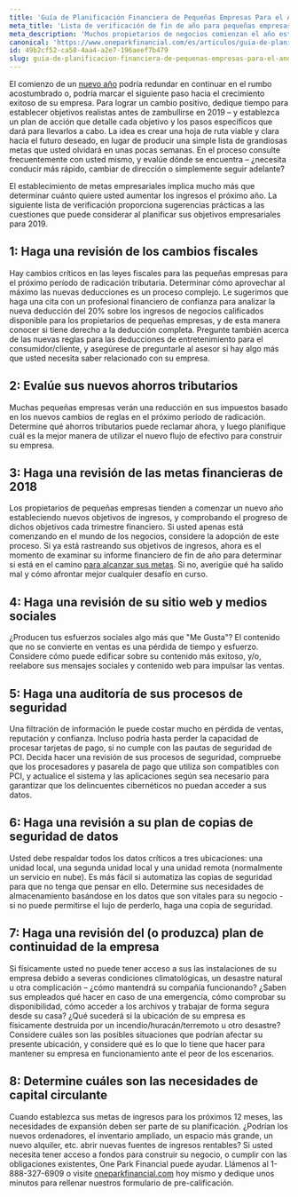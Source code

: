```yaml
---
title: 'Guía de Planificación Financiera de Pequeñas Empresas Para el Año Nuevo'
meta_title: 'Lista de verificación de fin de año para pequeñas empresas'
meta_description: 'Muchos propietarios de negocios comienzan el año estableciendo metas en los últimos dos meses del año anterior. Nuestra guía lo ayudará a planearlo todo, preparándolo para el éxito.'
canonical: 'https://www.oneparkfinancial.com/es/articulos/guia-de-planificacion-financiera-de-pequenas-empresas-para-el-ano-nuevo'
id: 49b2cf52-ca58-4aa4-a2e7-196aeef7b479
slug: guia-de-planificacion-financiera-de-pequenas-empresas-para-el-ano-nuevo
---
```

El comienzo de un [nuevo año](https://www.oneparkfinancial.com/es/articulos/como-preparar-su-negocio-para-el-exito-en-2017) podría redundar en continuar en el rumbo acostumbrado o, podría marcar el siguiente paso hacia el crecimiento exitoso de su empresa. Para lograr un cambio positivo, dedique tiempo para establecer objetivos realistas antes de zambullirse en 2019 – y establezca un plan de acción que detalle cada objetivo y los pasos específicos que dará para llevarlos a cabo. La idea es crear una hoja de ruta viable y clara hacia el futuro deseado, en lugar de producir una simple lista de grandiosas metas que usted olvidará en unas pocas semanas. En el proceso consulte frecuentemente con usted mismo, y evalúe dónde se encuentra – ¿necesita conducir más rápido, cambiar de dirección o simplemente seguir adelante?

El establecimiento de metas empresariales implica mucho más que determinar cuánto quiere usted aumentar los ingresos el próximo año. La siguiente lista de verificación proporciona sugerencias prácticas a las cuestiones que puede considerar al planificar sus objetivos empresariales para 2019. 

## **1: Haga una revisión de los cambios fiscales** 

Hay cambios críticos en las leyes fiscales para las pequeñas empresas para el próximo período de radicación tributaria. Determinar cómo aprovechar al máximo las nuevas deducciones es un proceso complejo. Le sugerimos que haga una cita con un profesional financiero de confianza para analizar la nueva deducción del 20% sobre los ingresos de negocios calificados disponible para los propietarios de pequeñas empresas, y de esta manera conocer si tiene derecho a la deducción completa. Pregunte también acerca de las nuevas reglas para las deducciones de entretenimiento para el consumidor/cliente, y asegúrese de preguntarle al asesor si hay algo más que usted necesita saber relacionado con su empresa.

## **2: Evalúe sus nuevos ahorros tributarios** 

Muchas pequeñas empresas verán una reducción en sus impuestos basado en los nuevos cambios de reglas en el próximo período de radicación. Determine qué ahorros tributarios puede reclamar ahora, y luego planifique cuál es la mejor manera de utilizar el nuevo flujo de efectivo para construir su empresa.

## **3: Haga una revisión de las metas financieras de 2018** 

Los propietarios de pequeñas empresas tienden a comenzar un nuevo año estableciendo nuevos objetivos de ingresos, y comprobando el progreso de dichos objetivos cada trimestre financiero. Si usted apenas está comenzando en el mundo de los negocios, considere la adopción de este proceso. Si ya está rastreando sus objetivos de ingresos, ahora es el momento de examinar su informe financiero de fin de año para determinar si está en el camino [para alcanzar sus metas](https://www.oneparkfinancial.com/es/preaprob). Si no, averigüe qué ha salido mal y cómo afrontar mejor cualquier desafío en curso. 

## **4: Haga una revisión de su sitio web y medios sociales** 

¿Producen tus esfuerzos sociales algo más que "Me Gusta"? El contenido que no se convierte en ventas es una pérdida de tiempo y esfuerzo. Considere cómo puede edificar sobre su contenido más exitoso, y/o, reelabore sus mensajes sociales y contenido web para impulsar las ventas. 

## **5: Haga una auditoría de sus procesos de seguridad** 

Una filtración de información le puede costar mucho en pérdida de ventas, reputación y confianza. Incluso podría hasta perder la capacidad de procesar tarjetas de pago, si no cumple con las pautas de seguridad de PCI. Decida hacer una revisión de sus procesos de seguridad, compruebe que los procesadores y pasarela de pago que utiliza son compatibles con PCI, y actualice el sistema y las aplicaciones según sea necesario para garantizar que los delincuentes cibernéticos no puedan acceder a sus datos. 

## **6: Haga una revisión a su plan de copias de seguridad de datos** 

Usted debe respaldar todos los datos críticos a tres ubicaciones: una unidad local, una segunda unidad local y una unidad remota (normalmente un servicio en nube). Es más fácil si automatiza las copias de seguridad para que no tenga que pensar en ello. Determine sus necesidades de almacenamiento basándose en los datos que son vitales para su negocio - si no puede permitirse el lujo de perderlo, haga una copia de seguridad. 

## **7: Haga una revisión del (o produzca) plan de continuidad de la empresa** 

Si físicamente usted no puede tener acceso a sus las instalaciones de su empresa debido a severas condiciones climatológicas, un desastre natural u otra complicación – ¿cómo mantendrá su compañía funcionando? ¿Saben sus empleados qué hacer en caso de una emergencia, cómo comprobar su disponibilidad, cómo acceder a los archivos y trabajar de forma segura desde su casa? ¿Qué sucederá si la ubicación de su empresa es físicamente destruida por un incendio/huracán/terremoto u otro desastre? Considere cuáles son las posibles situaciones que podrían afectar su presente ubicación, y considere qué es lo que lo tiene que hacer para mantener su empresa en funcionamiento ante el peor de los escenarios.

## **8: Determine cuáles son las necesidades de capital circulante** 

Cuando establezca sus metas de ingresos para los próximos 12 meses, las necesidades de expansión deben ser parte de su planificación. ¿Podrían los nuevos ordenadores, el inventario ampliado, un espacio más grande, un nuevo alquiler, etc. abrir nuevas fuentes de ingresos rentables? Si usted necesita tener acceso a fondos para construir su negocio, o cumplir con las obligaciones existentes, One Park Financial puede ayudar. Llámenos al 1-888-327-6909 o visite [oneparkfinancial.com](https://www.oneparkfinancial.com/es/sobre-nosotros) hoy mismo y dedique unos minutos para rellenar nuestros formulario de pre-calificación.